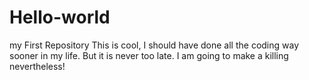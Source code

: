 # Hello-world
my First Repository
This is cool, I should have done all the coding way sooner in my life. But it is never too late. I am going to make a killing nevertheless!
